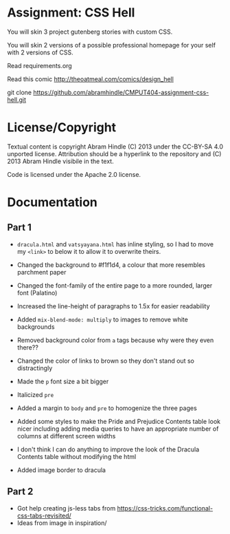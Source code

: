 Assignment: CSS Hell
====================

You will skin 3 project gutenberg stories with custom CSS.

You will skin 2 versions of a possible professional homepage for your
self with 2 versions of CSS.

Read requirements.org

Read this comic http://theoatmeal.com/comics/design_hell

git clone https://github.com/abramhindle/CMPUT404-assignment-css-hell.git

License/Copyright
=================

Textual content is copyright Abram Hindle (C) 2013 under the CC-BY-SA
4.0 unported license. Attribution should be a hyperlink to the
repository and (C) 2013 Abram Hindle visibile in the text.

Code is licensed under the Apache 2.0 license.


Documentation
=============

Part 1
------
- `dracula.html` and `vatsyayana.html` has inline styling, so I had to move my `<link>` to below it to allow it to overwrite theirs.

- Changed the background to #f1f1d4, a colour that more resembles parchment paper
- Changed the font-family of the entire page to a more rounded, larger font (Palatino)
- Increased the line-height of paragraphs to 1.5x for easier readability
- Added `mix-blend-mode: multiply` to images to remove white backgrounds
- Removed background color from `a` tags because why were they even there??
- Changed the color of links to brown so they don't stand out so distractingly
- Made the `p` font size a bit bigger
- Italicized `pre`
- Added a margin to `body` and `pre` to homogenize the three pages
- Added some styles to make the Pride and Prejudice Contents table look nicer including adding media queries to have an appropriate number of columns at different screen widths
- I don't think I can do anything to improve the look of the Dracula Contents table without modifying the html
- Added image border to dracula

Part 2
------
- Got help creating js-less tabs from https://css-tricks.com/functional-css-tabs-revisited/
- Ideas from image in inspiration/
